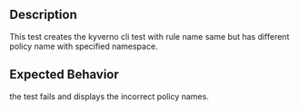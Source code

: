 ## Description
This test creates the kyverno cli test with rule name same but has different policy name with specified namespace.

## Expected Behavior
the test fails and displays the incorrect policy names.